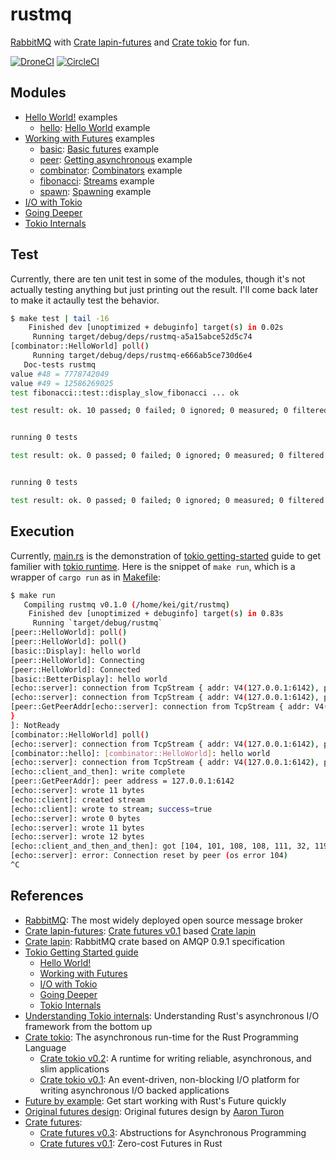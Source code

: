 # rustmq

[RabbitMQ] with [Crate lapin-futures] and [Crate tokio] for fun.

[![DroneCI]](https://cloud.drone.io/keithnoguchi/rustmq)
[![CircleCI]](https://circleci.com/gh/keithnoguchi/workflows/rustmq)

[DroneCI]: https://cloud.drone.io/api/badges/keithnoguchi/rustmq/status.svg
[CircleCI]: https://circleci.com/gh/keithnoguchi/rustmq.svg?style=svg

## Modules

- [Hello World!] examples
  - [hello]: [Hello World] example
- [Working with Futures] examples
  - [basic]: [Basic futures] example
  - [peer]: [Getting asynchronous] example
  - [combinator]: [Combinators] example
  - [fibonacci]: [Streams] example
  - [spawn]: [Spawning] example
- [I/O with Tokio]
- [Going Deeper]
- [Tokio Internals]

[hello]: src/hello.rs
[basic]: src/basic.rs
[peer]: src/peer.rs
[combinator]: src/combinator.rs
[fibonacci]: src/fibonacci.rs
[spawn]: src/spawn.rs
[hello world]: https://tokio.rs/docs/getting-started/hello-world/
[basic futures]: https://tokio.rs/docs/futures/basic/
[getting asynchronous]: https://tokio.rs/docs/futures/getting_asynchronous/
[combinators]: https://tokio.rs/docs/futures/combinators/
[streams]: https://tokio.rs/docs/futures/streams/
[spawning]: https://tokio.rs/docs/futures/spawning/

## Test

Currently, there are ten unit test in some of the modules, though it's not
actually testing anything but just printing out the result.  I'll come back
later to make it actaully test the behavior.

```sh
$ make test | tail -16
    Finished dev [unoptimized + debuginfo] target(s) in 0.02s
     Running target/debug/deps/rustmq-a5a15abce52d5c74
[combinator::HelloWorld] poll()
     Running target/debug/deps/rustmq-e666ab5ce730d6e4
   Doc-tests rustmq
value #48 = 7778742049
value #49 = 12586269025
test fibonacci::test::display_slow_fibonacci ... ok

test result: ok. 10 passed; 0 failed; 0 ignored; 0 measured; 0 filtered out


running 0 tests

test result: ok. 0 passed; 0 failed; 0 ignored; 0 measured; 0 filtered out


running 0 tests

test result: ok. 0 passed; 0 failed; 0 ignored; 0 measured; 0 filtered out
```

## Execution

Currently, [main.rs] is the demonstration of [tokio getting-started] guide
to get familier with [tokio runtime].  Here is the snippet of `make run`,
which is a wrapper of `cargo run` as in [Makefile]:

```sh
$ make run
   Compiling rustmq v0.1.0 (/home/kei/git/rustmq)
    Finished dev [unoptimized + debuginfo] target(s) in 0.83s
     Running `target/debug/rustmq`
[peer::HelloWorld]: poll()
[peer::HelloWorld]: poll()
[basic::Display]: hello world
[peer::HelloWorld]: Connecting
[peer::HelloWorld]: Connected
[basic::BetterDisplay]: hello world
[echo::server]: connection from TcpStream { addr: V4(127.0.0.1:6142), peer: V4(127.0.0.1:48716), fd: 21 }
[echo::server]: connection from TcpStream { addr: V4(127.0.0.1:6142), peer: V4(127.0.0.1:48718), fd: 16 }
[peer::GetPeerAddr[echo::server]: connection from TcpStream { addr: V4(127.0.0.1:6142), peer: V4(127.0.0.1:48720), fd: 22
}
]: NotReady
[combinator::HelloWorld] poll()
[echo::server]: connection from TcpStream { addr: V4(127.0.0.1:6142), peer: V4(127.0.0.1:48722), fd: 23 }
[combinator::hello]: [combinator::HelloWorld]: hello world
[echo::server]: connection from TcpStream { addr: V4(127.0.0.1:6142), peer: V4(127.0.0.1:48724), fd: 24 }
[echo::client_and_then]: write complete
[peer::GetPeerAddr]: peer address = 127.0.0.1:6142
[echo::server]: wrote 11 bytes
[echo::client]: created stream
[echo::client]: wrote to stream; success=true
[echo::server]: wrote 0 bytes
[echo::server]: wrote 11 bytes
[echo::server]: wrote 12 bytes
[echo::client_and_then_and_then]: got [104, 101, 108, 108, 111, 32, 119, 111, 114, 108]
[echo::server]: error: Connection reset by peer (os error 104)
^C
```

[main.rs]: src/main.rs
[Makefile]: Makefile

## References

- [RabbitMQ]: The most widely deployed open source message broker
- [Crate lapin-futures]: [Crate futures v0.1] based [Crate lapin]
- [Crate lapin]: RabbitMQ crate based on AMQP 0.9.1 specification
- [Tokio Getting Started guide]
  - [Hello World!]
  - [Working with Futures]
  - [I/O with Tokio]
  - [Going Deeper]
  - [Tokio Internals]
- [Understanding Tokio internals]: Understanding Rust's asynchronous I/O framework from the bottom up
- [Crate tokio]: The asynchronous run-time for the Rust Programming Language
  - [Crate tokio v0.2]: A runtime for writing reliable, asynchronous, and slim applications
  - [Crate tokio v0.1]: An event-driven, non-blocking I/O platform for writing asynchronous I/O backed applications
- [Future by example]: Get start working with Rust's Future quickly
- [Original futures design]: Original futures design by [Aaron Turon]
- [Crate futures]:
  - [Crate futures v0.3]: Abstructions for Asynchronous Programming
  - [Crate futures v0.1]: Zero-cost Futures in Rust

[RabbitMQ]: https://www.rabbitmq.com
[crate lapin-futures]: https://docs.rs/lapin-futures/0.28.2/lapin_futures/
[crate lapin]: https://docs.rs/lapin/0.28.2/lapin/
[crate tokio]: https://tokio.rs/
[crate tokio v0.2]: https://docs.rs/tokio/0.2.0-alpha.6/tokio/
[crate tokio v0.1]: https://docs.rs/tokio/0.1.22/tokio/
[tokio getting-started]: https://tokio.rs/docs/getting-started/hello-world/
[tokio runtime]: https://tokio.rs/docs/getting-started/runtime/
[crate futures]: http://futures.rs/
[crate futures v0.3]: https://docs.rs/futures/0.3.1/
[crate futures v0.1]: https://docs.rs/futures/0.1.29/
[future by example]: https://docs.rs/future-by-example/0.1.0/future_by_example/
[tokio getting started guide]: https://tokio.rs/docs/overview/
[hello world!]: https://tokio.rs/docs/getting-started/hello-world/
[working with futures]: https://tokio.rs/docs/futures/overview/
[going deeper]: https://tokio.rs/docs/going-deeper/futures/
[i/o with tokio]: https://tokio.rs/docs/io/overview/
[tokio internals]: https://tokio.rs/docs/internals/intro/
[understanding tokio internals]: https://cafbit.com/post/tokio_internals/
[original futures design]: https://aturon.github.io/blog/2016/09/07/futures-design/
[Aaron Turon]: https://aturon.github.io/blog/
